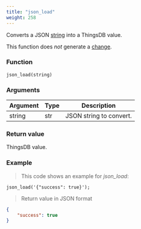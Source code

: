 ```yaml
---
title: "json_load"
weight: 258
---
```


Converts a JSON [string](../../data-types/str) into a ThingsDB value.

This function does *not* generate a [change](../../overview/changes).

### Function

`json_load(string)`

### Arguments

Argument | Type | Description
-------- | ---- | -----------
string | str | JSON string to convert.

### Return value

ThingsDB value.

### Example

> This code shows an example for *json_load*:

```thingsdb,json_response
json_load('{"success": true}');
```

> Return value in JSON format

```json
{
    "success": true
}
```
